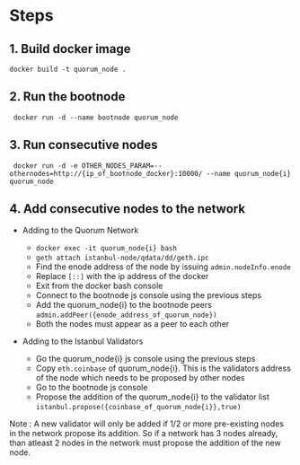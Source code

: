 # Steps


## 1. Build docker image

` docker build -t quorum_node . `

## 2. Run the bootnode

` docker run -d --name bootnode quorum_node`


## 3. Run consecutive nodes

` docker run -d -e OTHER_NODES_PARAM=--othernodes=http://{ip_of_bootnode_docker}:10000/ --name quorum_node{i} quorum_node`

## 4. Add consecutive nodes to the network
* Adding to the Quorum Network
	* `docker exec -it quorum_node{i} bash`
	* `geth attach istanbul-node/qdata/dd/geth.ipc`
	* Find the enode address of the node by issuing `admin.nodeInfo.enode`
	* Replace `[::]` with the ip address of the docker
	* Exit from the docker bash console
	* Connect to the bootnode js console using the previous steps
	* Add the quorum_node{i} to the bootnode peers `admin.addPeer({enode_address_of_quorum_node})`
	* Both the nodes must appear as a peer to each other

* Adding to the Istanbul Validators
	* Go the quorum_node{i} js console using the previous steps 
	* Copy `eth.coinbase` of quorum_node{i}. This is the validators address of the node which needs to be proposed by other nodes
	* Go to the bootnode js console
	* Propose the addition of the quorum_node{i} to the validator list `istanbul.propose({coinbase_of_quorum_node{i}},true)`

Note : A new validator will only be added if 1/2 or more pre-existing nodes in the network propose its addition. So if a network has 3 nodes already, than atleast 2 nodes in the network must propose the addition of the new node.
